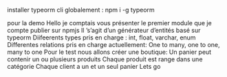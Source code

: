installer typeorm cli globalement : npm i -g typeorm

pour la demo
Hello je comptais vous présenter le premier module que je compte publier sur npmjs
Il ’s’agit d’un générateur d’entités basé sur typeorm
Diifeerents types pris en charge : int, float, varchar, enum
Differentes relations pris en charge actuellement: One to many, one to one, many to one
Pour le test nous allons créer une boutique:
Un panier peut contenir un ou plusieurs produits
Chaque produit est range dans une catégorie
Chaque client a un et un seul panier
Lets go
